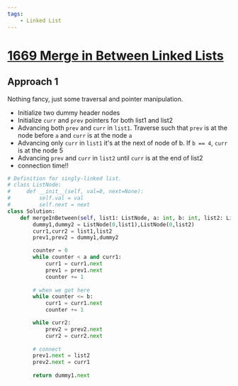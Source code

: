 ```yaml
---
tags:
    - Linked List
---
```


# [1669 Merge in Between Linked Lists](https://leetcode.com/problems/merge-in-between-linked-lists/description/)


## Approach 1

Nothing fancy, just some traversal and pointer manipulation.

- Initialize two dummy header nodes
- Initialize `curr` and `prev` pointers for both list1 and list2
- Advancing both `prev` and `curr` in `list1`. Traverse such that `prev` is at the node before `a` and `curr` is at the node `a`
- Advancing only `curr` in `list1` it's at the next of node of b. If `b == 4`, `curr` is at the node 5
- Advancing `prev` and `curr` in `list2` until `curr` is at the end of list2
- connection time!!

```python
# Definition for singly-linked list.
# class ListNode:
#     def __init__(self, val=0, next=None):
#         self.val = val
#         self.next = next
class Solution:
    def mergeInBetween(self, list1: ListNode, a: int, b: int, list2: ListNode) -> ListNode:
        dummy1,dummy2 = ListNode(0,list1),ListNode(0,list2)
        curr1,curr2 = list1,list2
        prev1,prev2 = dummy1,dummy2

        counter = 0
        while counter < a and curr1:
            curr1 = curr1.next
            prev1 = prev1.next
            counter += 1
        
        # when we got here
        while counter <= b:
            curr1 = curr1.next
            counter += 1

        while curr2:
            prev2 = prev2.next
            curr2 = curr2.next
            
        # connect
        prev1.next = list2
        prev2.next = curr1
                
        return dummy1.next
```